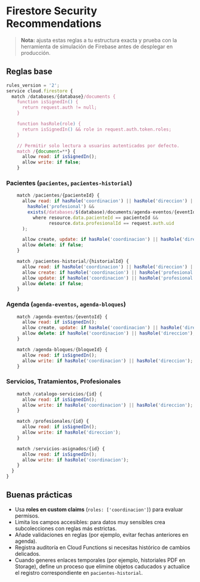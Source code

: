 # Firestore Security Recommendations

> **Nota:** ajusta estas reglas a tu estructura exacta y prueba con la herramienta de simulación de Firebase antes de desplegar en producción.

## Reglas base

```javascript
rules_version = '2';
service cloud.firestore {
  match /databases/{database}/documents {
    function isSignedIn() {
      return request.auth != null;
    }

    function hasRole(role) {
      return isSignedIn() && role in request.auth.token.roles;
    }

    // Permitir solo lectura a usuarios autenticados por defecto.
    match /{document=**} {
      allow read: if isSignedIn();
      allow write: if false;
    }
```

### Pacientes (`pacientes`, `pacientes-historial`)

```javascript
    match /pacientes/{pacienteId} {
      allow read: if hasRole('coordinacion') || hasRole('direccion') || (
        hasRole('profesional') &&
        exists(/databases/$(database)/documents/agenda-eventos/{eventId})
          where resource.data.pacienteId == pacienteId &&
                resource.data.profesionalId == request.auth.uid
      );

      allow create, update: if hasRole('coordinacion') || hasRole('direccion');
      allow delete: if false;
    }

    match /pacientes-historial/{historialId} {
      allow read: if hasRole('coordinacion') || hasRole('direccion') || hasRole('profesional');
      allow create: if hasRole('coordinacion') || hasRole('profesional');
      allow update: if hasRole('coordinacion') || hasRole('profesional');
      allow delete: if false;
    }
```

### Agenda (`agenda-eventos`, `agenda-bloques`)

```javascript
    match /agenda-eventos/{eventoId} {
      allow read: if isSignedIn();
      allow create, update: if hasRole('coordinacion') || hasRole('direccion');
      allow delete: if hasRole('coordinacion') || hasRole('direccion');
    }

    match /agenda-bloques/{bloqueId} {
      allow read: if isSignedIn();
      allow write: if hasRole('coordinacion') || hasRole('direccion');
    }
```

### Servicios, Tratamientos, Profesionales

```javascript
    match /catalogo-servicios/{id} {
      allow read: if isSignedIn();
      allow write: if hasRole('coordinacion') || hasRole('direccion');
    }

    match /profesionales/{id} {
      allow read: if isSignedIn();
      allow write: if hasRole('direccion');
    }

    match /servicios-asignados/{id} {
      allow read: if isSignedIn();
      allow write: if hasRole('coordinacion');
    }
  }
}
```

## Buenas prácticas

- Usa **roles en custom claims** (`roles: ['coordinacion']`) para evaluar permisos.
- Limita los campos accesibles: para datos muy sensibles crea subcolecciones con reglas más estrictas.
- Añade validaciones en reglas (por ejemplo, evitar fechas anteriores en agenda).
- Registra auditoría en Cloud Functions si necesitas histórico de cambios delicados.
- Cuando generes enlaces temporales (por ejemplo, historiales PDF en Storage), define un proceso que elimine objetos caducados y actualice el registro correspondiente en `pacientes-historial`.
